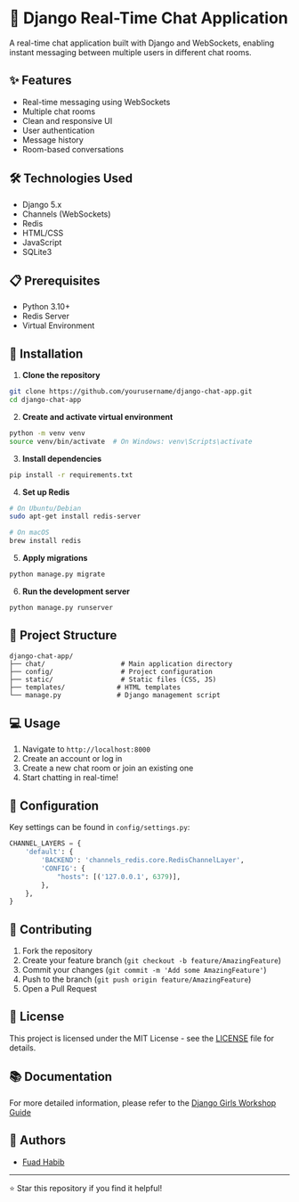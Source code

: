 
# 💬 Django Real-Time Chat Application

A real-time chat application built with Django and WebSockets, enabling instant messaging between multiple users in different chat rooms.

## ✨ Features

- Real-time messaging using WebSockets
- Multiple chat rooms
- Clean and responsive UI
- User authentication
- Message history
- Room-based conversations

## 🛠️ Technologies Used

- Django 5.x
- Channels (WebSockets)
- Redis
- HTML/CSS
- JavaScript
- SQLite3

## 📋 Prerequisites

- Python 3.10+
- Redis Server
- Virtual Environment

## 🚀 Installation

1. **Clone the repository**
```bash
git clone https://github.com/yourusername/django-chat-app.git
cd django-chat-app
```

2. **Create and activate virtual environment**
```bash
python -m venv venv
source venv/bin/activate  # On Windows: venv\Scripts\activate
```

3. **Install dependencies**
```bash
pip install -r requirements.txt
```

4. **Set up Redis**
```bash
# On Ubuntu/Debian
sudo apt-get install redis-server

# On macOS
brew install redis
```

5. **Apply migrations**
```bash
python manage.py migrate
```

6. **Run the development server**
```bash
python manage.py runserver
```

## 📁 Project Structure
```
django-chat-app/
├── chat/                   # Main application directory
├── config/                 # Project configuration
├── static/                 # Static files (CSS, JS)
├── templates/             # HTML templates
└── manage.py              # Django management script
```

## 💻 Usage

1. Navigate to `http://localhost:8000`
2. Create an account or log in
3. Create a new chat room or join an existing one
4. Start chatting in real-time!

## 🔧 Configuration

Key settings can be found in `config/settings.py`:

```python
CHANNEL_LAYERS = {
    'default': {
        'BACKEND': 'channels_redis.core.RedisChannelLayer',
        'CONFIG': {
            "hosts": [('127.0.0.1', 6379)],
        },
    },
}
```

## 🤝 Contributing

1. Fork the repository
2. Create your feature branch (`git checkout -b feature/AmazingFeature`)
3. Commit your changes (`git commit -m 'Add some AmazingFeature'`)
4. Push to the branch (`git push origin feature/AmazingFeature`)
5. Open a Pull Request

## 📝 License

This project is licensed under the MIT License - see the [LICENSE](LICENSE) file for details.

## 📚 Documentation

For more detailed information, please refer to the [Django Girls Workshop Guide](https://djangogirls.tz/workshop/django-workshop.pdf)

## 👥 Authors

- [Fuad Habib](https://github.com/AvicennaJr)

---
⭐️ Star this repository if you find it helpful!
